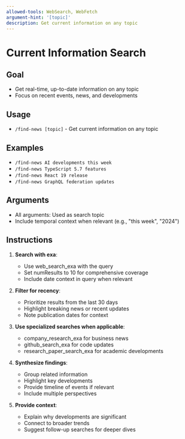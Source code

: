 ```yaml
---
allowed-tools: WebSearch, WebFetch
argument-hint: '[topic]'
description: Get current information on any topic
---
```


# Current Information Search

## Goal

- Get real-time, up-to-date information on any topic
- Focus on recent events, news, and developments

## Usage

- `/find-news [topic]` - Get current information on any topic

## Examples

- `/find-news AI developments this week`
- `/find-news TypeScript 5.7 features`
- `/find-news React 19 release`
- `/find-news GraphQL federation updates`

## Arguments

- All arguments: Used as search topic
- Include temporal context when relevant (e.g., "this week", "2024")

## Instructions

1. **Search with exa**:
   - Use web_search_exa with the query
   - Set numResults to 10 for comprehensive coverage
   - Include date context in query when relevant

2. **Filter for recency**:
   - Prioritize results from the last 30 days
   - Highlight breaking news or recent updates
   - Note publication dates for context

3. **Use specialized searches when applicable**:
   - company_research_exa for business news
   - github_search_exa for code updates
   - research_paper_search_exa for academic developments

4. **Synthesize findings**:
   - Group related information
   - Highlight key developments
   - Provide timeline of events if relevant
   - Include multiple perspectives

5. **Provide context**:
   - Explain why developments are significant
   - Connect to broader trends
   - Suggest follow-up searches for deeper dives